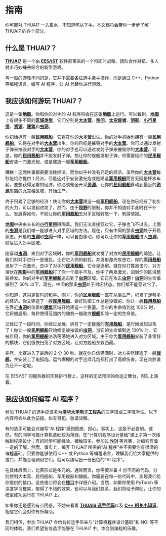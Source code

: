 # 指南

你可能对 THUAI7 一头雾水，不知道何从下手。本文档将会带你一步步了解 THUAI7 的各个部分。

## 什么是 THUAI7？

[**THUAI7**](https://github.com/eesast/THUAI7) 是一个由 [**EESΛST**](https://eesast.com/) 软件部带来的一个将即时战略、团队合作对抗、多人射击巧妙~~缝合~~结合的新型游戏。

与一般的游戏不同的是，它并不需要各位选手亲手操作，而是通过 C++、Python 等编程语言，编写 AI 程序，让 AI 代替你进行游戏。

## 我应该如何游玩 THUAI7？

这是一张[**地图**](../map/map.md)。你和你的对手的 AI 程序将会在这张[**地图**](../map/map.md)上运行。可以看到，[**地图**](../map/map.md)上有很多不同的[**区域类型**](../map/placetype.md)。它们分别是[**大本营**](../map/placetype.md#大本营home)、[**空间**](../map/placetype.md#空间space)、[**太空废墟**](../map/placetype.md#太空废墟ruin)、[**阴影**](../map/placetype.md#阴影shadow)、[**小行星带**](../map/placetype.md#小行星带asteroid)、[**资源**](../map/placetype.md#资源resource)、[**建筑**](../map/placetype.md#建筑construction)和[**虫洞**](../map/placetype.md#虫洞wormhole)。

你初始拥有一艘[**民用舰船**](../ship/civilship.md)。它将在你的[**大本营**](../map/placetype.md#大本营home)出生。你的对手初始也拥有一艘[**民用舰船**](../ship/civilship.md)，它将在对手的[**大本营**](../map/placetype.md#大本营home)出生。你的目标是摧毁对手的[**大本营**](../map/home.md)。你可以通过发射子弹来摧毁对手的[**大本营**](../map/home.md)。你的对手也可以通过发射子弹来摧毁你的[**大本营**](../map/home.md)。可是，你的[**民用舰船**](../ship/civilship.md)并不能发射子弹。想让你的舰船发射子弹，你需要给你的[**民用舰船**](../ship/civilship.md)安装一门激光炮，或是建造一艘[**军用舰船**](../ship/warship.md)。

糟糕！这两件事都需要消耗经济，而你似乎并没有充足的经济。虽然你的[**大本营**](../map/home.md)每秒能给你提供 1 经济，但是这对于安装激光炮或是建造[**军用舰船**](../ship/warship.md)而言无疑是杯水车薪。要想获得足够的经济，你必须~~氪金~~开采[**资源**](../map/placetype.md#资源resource)。让你的[**民用舰船**](../ship/civilship.md)移动到最近的[**资源**](../map/placetype.md#资源resource)周围的九宫格区域，开始生产。

终于积累了足够的经济！快让你的[**大本营**](../map/home.md)建造一艘[**军用舰船**](../ship/warship.md)。现在你已经有了初步的火力，可以发起进攻了。然而，由于[**视野**](../mechanics/view.md)的限制，你并不知道对手此时在干什么、发展得如何。不妨让你的[**军用舰船**](../ship/warship.md)去对手区域转悠一下，刺探情报。

[**地图**](../map/map.md)中央由长长的[**小行星带**](../map/placetype.md#小行星带asteroid)阻隔着。我们无法直接穿过它，子弹也飞不过去。上面的[**虫洞**](../map/wormhole.md)是我们唯一能够进入对手区域的方法。现在，只有中间的那条[**虫洞**](../map/wormhole.md)处于开启状态。开启的[**虫洞**](../map/wormhole.md)和[**空间**](../map/placetype.md#空间space)一样，可以自由移动。你可以让你的[**军用舰船**](../ship/warship.md)进入[**虫洞**](../map/wormhole.md)，然后进入对手区域。

刚穿越[**虫洞**](../map/wormhole.md)，来到对手区域时，你的[**军用舰船**](../ship/warship.md)就发觉了对方的[**民用舰船**](../ship/civilship.md)的踪迹。让我们对对手进行一些骚扰。让它进入你的射程，并发射激光攻击它。你的[**军用舰船**](../ship/warship.md)发射了一次激光，击中了对手的[**民用舰船**](../ship/civilship.md)。它仓皇逃窜。就在你打算追击时，对方埋伏在[**阴影**](../map/placetype.md#阴影shadow)中的[**军用舰船**](../ship/warship.md)打了你一个措手不及。你中了两发激光，回到你的区域整装待发。你的对手的[**军用舰船**](../ship/warship.md)追击到了[**虫洞**](../map/placetype.md#虫洞wormhole)区域。它正在攻击[**虫洞**](../map/wormhole.md)！[**虫洞**](../map/wormhole.md)的生命值掉到了 50% 以下，现在，中间的那条[**虫洞**](../map/wormhole.md)处于封闭状态。你们都不能穿过它了。

你知道，这只是暂时的和平。刚才，你的[**民用舰船**](../ship/civilship.md)一直在从事生产，积累了足够多的经济。你又建造了一艘[**民用舰船**](../ship/civilship.md)。做好防御工作总是没错的。你让一艘[**民用舰船**](../ship/civilship.md)在靠近[**虫洞**](../map/placetype.md#虫洞wormhole)的位置的[**建筑**](../map/placetype.md#建筑construction)区域开始建造一个要塞。当它的生命值到达 100% 时，它将被启用，每秒使得范围内的随机一艘敌方[**舰船**](../ship/ship.md)扣除一定的生命值。

又经过了一段时间，你经过发展，拥有了一定数量的[**军用舰船**](../ship/warship.md)，是时候发起进攻了！你让一艘[**民用舰船**](../ship/civilship.md)开始修复被摧毁的[**虫洞**](../map/wormhole.md)。当它的生命值到达 100% 时，它被启用，你的[**军用舰船**](../ship/warship.md)浩浩荡荡地进入对方区域。由于你为[**军用舰船**](../ship/warship.md)安装了非常好的模块，它们很快扫荡了对方区域，让对方舰船东躲西藏。

突然，比赛进入了最后的 2 分 30 秒。就在你自信满满时，对方突然建造了一艘[**旗舰**](../ship/flagship.md)，并安装上了电弧炮。运气爆棚的对手连续几炮都打出了高额伤害。现在谁胜谁负还不一定呢。

在 EESΛST 的服务器的天梯排行榜上，这样的无法预测的命运之舞台，时刻上演着。

## 我应该如何编写 AI 程序？

参加 THUAI7 的选手应该多为[**清华大学**](https://www.tsinghua.edu.cn/)[**电子工程系**](https://www.ee.tsinghua.edu.cn/)的三字班或二字班学生。以下内容将会以此为前提。如有冒犯，敬请谅解。

有的选手可能会对编写“AI 程序”感到困惑、担心。事实上，这是不必要的。诚然，有的同学可能计算机基础较为薄弱，在“计算机程序设计基础”课上才第一次接触到程序设计；有的同学可能经验、接触较多，参加过 [**NOI**](https://www.noi.cn/) 等竞赛，对编程有着一定的了解。然而，事实上，编写 THUAI7 所需的“AI 程序”并不需要你有很深的编程基础。只要你能够使用 C++ 或 Python 等编程语言，理解我们给大家提供的接口，并能合理调用它们，就可以编写出一份出色的“AI 程序”。

在具体层面上，比赛形式是多元的。通常而言，你需要准备 4 份不同的代码，分别控制大本营、民用舰船、军用舰船和旗舰。你需要在每一份代码中，实现我们给你提供的接口。这些接口将会在[**接口**](../interface/interface.md)中详细介绍。当然，如果你使用 PyTorch 等深度学习框架，取得了不错的效果，也可以与我们联系，我们将给予帮助，让你的模型成功运行在 THUAI7 上。

如果你还是感到有点困惑，不妨来看看 [**THUAI6 选手代码**](https://github.com/eesast/THUAI6/tree/dev/players)以及 [**C++ 相关小知识**](../faq/cpptips.md)。相信它们会对你有所帮助。

我们相信，参加 THUAI7 会给各位选手带来与“计算机程序设计基础”和 NOI 等不同的体验。我们希望各位选手能够在 THUAI7 中，体会到编程的乐趣。